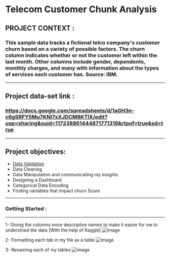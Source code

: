 # Telecom Customer Chunk Analysis

## PROJECT CONTEXT :
### This sample data tracks a fictional telco company's customer churn based on a variety of possible factors. The churn column indicates whether or not the customer left within the last month. Other columns include gender, dependents, monthly charges, and many with information about the types of services each customer has. Source: IBM.
-------------------------------------------------
## Project data-set link : 
### https://docs.google.com/spreadsheets/d/1aGH3n-c6gSRFY5Mu7KNl7xXJDCM8KTIX/edit?usp=sharing&ouid=117338861444871771319&rtpof=true&sd=true
-------------------------------------------------
## Project objectives:
- [Data Validation](#Data-Validation)
- Data Cleaning
- Data Manipulation and communicating my insights
- Designing a Dashboard
- Categorical Data Encoding
- Finding variables that impact churn Score
----------------------------------------------------------------------------
### Getting Started :
--------------------
1- Giving the columns more descriptive names to make it easier for me to understnad the data [With the help of Kaggle]
![image](https://user-images.githubusercontent.com/121814714/223100643-41d19618-9f2d-43e2-b836-16c8ea1bf9c4.png)

2- Formatting each tab in my file as a table 
![image](https://user-images.githubusercontent.com/121814714/223104260-9d314c1a-5e06-486e-8eaf-9cb689989848.png)

3- Renaming each of my tables
![image](https://user-images.githubusercontent.com/121814714/223104641-b0a41c90-08f2-4a24-b668-23bf4deb08e9.png)



